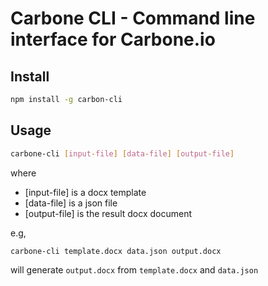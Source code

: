 # Carbone CLI - Command line interface for Carbone.io

## Install

```bash
npm install -g carbon-cli
```

## Usage
```bash
carbone-cli [input-file] [data-file] [output-file]
```
where
- [input-file] is a docx template
- [data-file] is a json file
- [output-file] is the result docx document

e.g, 

```bash
carbone-cli template.docx data.json output.docx
```

will generate `output.docx` from `template.docx` and `data.json`



